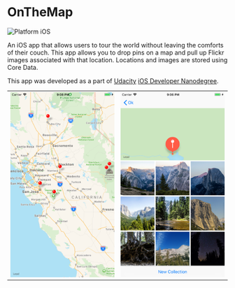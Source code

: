 #  OnTheMap


![Platform iOS](https://img.shields.io/badge/platform-iOS-blue.svg)

An iOS app that allows users to tour the world without leaving the comforts of their couch. This app allows you to drop pins on a map and pull up Flickr images associated with that location. Locations and images are stored using Core Data.

This app was developed as a part of [Udacity](https://eg.udacity.com/course/ios-developer-nanodegree--nd003) [iOS Developer Nanodegree](https://eg.udacity.com/course/ios-developer-nanodegree--nd003).


|  |  |    
| :---: | :---: |   
| ![Travel Destinations](/screenshots/1.png) | ![Yosemite National Park Images](/screenshots/2.png) |
